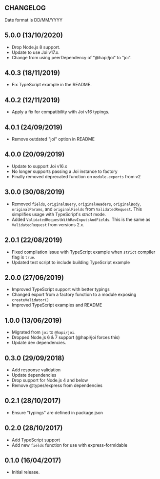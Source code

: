 ## CHANGELOG
Date format is DD/MM/YYYY

## 5.0.0 (13/10/2020)
* Drop Node.js 8 support.
* Update to use Joi v17.x.
* Change from using peerDependency of "@hapi/joi" to "joi".

## 4.0.3 (18/11/2019)
* Fix TypeScript example in the README.

## 4.0.2 (12/11/2019)
* Apply a fix for compatibility with Joi v16 typings.

## 4.0.1 (24/09/2019)
* Remove outdated "joi" option in README

## 4.0.0 (20/09/2019)
* Update to support Joi v16.x
* No longer supports passing a Joi instance to factory
* Finally removed deprecated function on `module.exports` from v2

## 3.0.0 (30/08/2019)
* Removed `fields`, `originalQuery`, `originalHeaders`, `originalBody`,
`originalParams`, and `originalFields` from `ValidatedRequest`. This simplifies
usage with TypeScript's *strict* mode.
* Added `ValidatedRequestWithRawInputsAndFields`. This is the same as
`ValidatedRequest` from versions 2.x.

## 2.0.1 (22/08/2019)
* Fixed compilation issue with TypeScript example when `strict` compiler flag is `true`.
* Updated test script to include building TypeScript example

## 2.0.0 (27/06/2019)
* Improved TypeScript support with better typings
* Changed export from a factory function to a module exposing `createValidator()` 
* Improved TypeScript examples and README

## 1.0.0 (13/06/2019)
* Migrated from `joi` to `@hapi/joi`.
* Dropped Node.js 6 & 7 support (@hapi/joi forces this)
* Update dev dependencies.

## 0.3.0 (29/09/2018)
* Add response validation
* Update dependencies
* Drop support for Node.js 4 and below
* Remove @types/express from dependencies

## 0.2.1 (28/10/2017)
* Ensure "typings" are defined in package.json

## 0.2.0 (28/10/2017)
* Add TypeScript support
* Add new `fields` function for use with express-formidable

## 0.1.0 (16/04/2017)
* Initial release.
